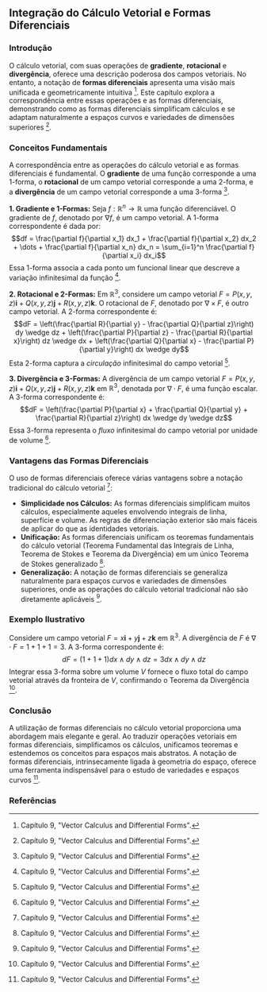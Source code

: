 ## Integração do Cálculo Vetorial e Formas Diferenciais
### Introdução
O cálculo vetorial, com suas operações de **gradiente**, **rotacional** e **divergência**, oferece uma descrição poderosa dos campos vetoriais. No entanto, a notação de **formas diferenciais** apresenta uma visão mais unificada e geometricamente intuitiva [^1]. Este capítulo explora a correspondência entre essas operações e as formas diferenciais, demonstrando como as formas diferenciais simplificam cálculos e se adaptam naturalmente a espaços curvos e variedades de dimensões superiores [^1].

### Conceitos Fundamentais
A correspondência entre as operações do cálculo vetorial e as formas diferenciais é fundamental. O **gradiente** de uma função corresponde a uma 1-forma, o **rotacional** de um campo vetorial corresponde a uma 2-forma, e a **divergência** de um campo vetorial corresponde a uma 3-forma [^1].

**1. Gradiente e 1-Formas:**
Seja $f: \mathbb{R}^n \to \mathbb{R}$ uma função diferenciável. O gradiente de $f$, denotado por $\nabla f$, é um campo vetorial. A 1-forma correspondente é dada por:
$$df = \frac{\partial f}{\partial x_1} dx_1 + \frac{\partial f}{\partial x_2} dx_2 + \dots + \frac{\partial f}{\partial x_n} dx_n = \sum_{i=1}^n \frac{\partial f}{\partial x_i} dx_i$$
Essa 1-forma associa a cada ponto um funcional linear que descreve a variação infinitesimal da função [^1].

**2. Rotacional e 2-Formas:**
Em $\mathbb{R}^3$, considere um campo vetorial $F = P(x, y, z) \mathbf{i} + Q(x, y, z) \mathbf{j} + R(x, y, z) \mathbf{k}$. O rotacional de $F$, denotado por $\nabla \times F$, é outro campo vetorial. A 2-forma correspondente é:
$$dF = \left(\frac{\partial R}{\partial y} - \frac{\partial Q}{\partial z}\right) dy \wedge dz + \left(\frac{\partial P}{\partial z} - \frac{\partial R}{\partial x}\right) dz \wedge dx + \left(\frac{\partial Q}{\partial x} - \frac{\partial P}{\partial y}\right) dx \wedge dy$$
Esta 2-forma captura a *circulação* infinitesimal do campo vetorial [^1].

**3. Divergência e 3-Formas:**
A divergência de um campo vetorial $F = P(x, y, z) \mathbf{i} + Q(x, y, z) \mathbf{j} + R(x, y, z) \mathbf{k}$ em $\mathbb{R}^3$, denotada por $\nabla \cdot F$, é uma função escalar. A 3-forma correspondente é:
$$dF = \left(\frac{\partial P}{\partial x} + \frac{\partial Q}{\partial y} + \frac{\partial R}{\partial z}\right) dx \wedge dy \wedge dz$$
Essa 3-forma representa o *fluxo* infinitesimal do campo vetorial por unidade de volume [^1].

### Vantagens das Formas Diferenciais
O uso de formas diferenciais oferece várias vantagens sobre a notação tradicional do cálculo vetorial [^1]:
*   **Simplicidade nos Cálculos:** As formas diferenciais simplificam muitos cálculos, especialmente aqueles envolvendo integrais de linha, superfície e volume. As regras de diferenciação exterior são mais fáceis de aplicar do que as identidades vetoriais.
*   **Unificação:** As formas diferenciais unificam os teoremas fundamentais do cálculo vetorial (Teorema Fundamental das Integrais de Linha, Teorema de Stokes e Teorema da Divergência) em um único Teorema de Stokes generalizado [^1].
*   **Generalização:** A notação de formas diferenciais se generaliza naturalmente para espaços curvos e variedades de dimensões superiores, onde as operações do cálculo vetorial tradicional não são diretamente aplicáveis [^1].

### Exemplo Ilustrativo
Considere um campo vetorial $F = x \mathbf{i} + y \mathbf{j} + z \mathbf{k}$ em $\mathbb{R}^3$. A divergência de $F$ é $\nabla \cdot F = 1 + 1 + 1 = 3$. A 3-forma correspondente é:
$$dF = (1 + 1 + 1) dx \wedge dy \wedge dz = 3 dx \wedge dy \wedge dz$$
Integrar essa 3-forma sobre um volume $V$ fornece o fluxo total do campo vetorial através da fronteira de $V$, confirmando o Teorema da Divergência [^1].

### Conclusão
A utilização de formas diferenciais no cálculo vetorial proporciona uma abordagem mais elegante e geral. Ao traduzir operações vetoriais em formas diferenciais, simplificamos os cálculos, unificamos teoremas e estendemos os conceitos para espaços mais abstratos. A notação de formas diferenciais, intrinsecamente ligada à geometria do espaço, oferece uma ferramenta indispensável para o estudo de variedades e espaços curvos [^1].

### Referências
[^1]: Capítulo 9, "Vector Calculus and Differential Forms".
<!-- END -->